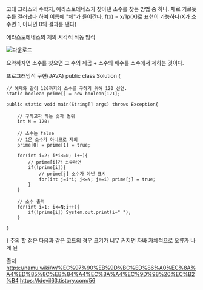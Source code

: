 
고대 그리스의 수학자, 에라스토테네스가 찾아낸 소수를 찾는 방법 중 하나. 체로 거르듯 수를 걸러낸다 하여 이름에 "체"가 들어간다. f(x) = x/1p(X)로 표현이 가능하다(X가 소수면 1, 아니면 0의 결과를 낸다)

에라스토테네스의 체의 시각적 작동 방식

![다운로드](https://github.com/NarbikPubOwner/StudyForEmployment/assets/113754405/309420b4-e41c-4f97-9dc8-60ca5169509d)

요약하자면 소수를 찾으면 그 수의 제곱 + 소수의 배수를 소수에서 제하는 것이다.

프로그래밍적 구현(JAVA)
public class Solution {

	// 예제와 같이 120까지의 소수를 구하기 위해 120 선언.
	static boolean prime[] = new boolean[121];
    
    public static void main(String[] args) throws Exception{
		
        // 구하고자 하는 숫자 범위
        int N = 120;
        
        // 소수는 false
        // 1은 소수가 아니므로 제외
        prime[0] = prime[1] = true;
        
        for(int i=2; i*i<=N; i++){
        	// prime[i]가 소수라면
            if(!prime[i]){
            	// prime[j] 소수가 아닌 표시
            	for(int j=i*i; j<=N; j+=i) prime[j] = true;                
            }        
        }    
        
        // 소수 출력
        for(int i=1; i<=N;i++){
        	if(!prime[i]) System.out.print(i+" ");        
        }
        
    }
}
주의 할 점은 다음과 같은 코드의 경우 크기가 너무 커지면 자바 자체적으로 오류가 나게 된

  

출처
https://namu.wiki/w/%EC%97%90%EB%9D%BC%ED%86%A0%EC%8A%A4%ED%85%8C%EB%84%A4%EC%8A%A4%EC%9D%98%20%EC%B2%B4
https://ldevil63.tistory.com/56

